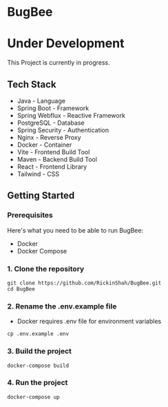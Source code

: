# BugBee

Under Development
================

This Project is currently in progress.

## Tech Stack

- Java - Language
- Spring Boot - Framework
- Spring Webflux - Reactive Framework
- PostgreSQL - Database
- Spring Security - Authentication
- Nginx - Reverse Proxy
- Docker - Container
- Vite - Frontend Build Tool
- Maven - Backend Build Tool
- React - Frontend Library
- Tailwind - CSS

## Getting Started

### Prerequisites

Here's what you need to be able to run BugBee:

- Docker
- Docker Compose

### 1. Clone the repository

```shell
git clone https://github.com/RickinShah/BugBee.git
cd BugBee
```

### 2. Rename the .env.example file

- Docker requires .env file for environment variables

```shell
cp .env.example .env
```

### 3. Build the project

```shell
docker-compose build
```

### 4. Run the project

```shell
docker-compose up
```
